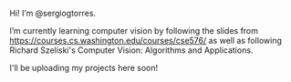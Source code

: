 Hi! I’m @sergiogtorres.

I’m currently learning computer vision by following the slides from https://courses.cs.washington.edu/courses/cse576/ as well as following Richard Szeliski's Computer Vision: Algorithms and Applications.

I'll be uploading my projects here soon!

